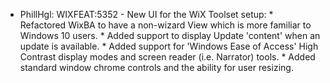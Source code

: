 * PhillHgl: WIXFEAT:5352 - New UI for the WiX Toolset setup:
      * Refactored WixBA to have a non-wizard View which is more familiar to Windows 10 users. 
      * Added support to display Update 'content' when an update is available.
      * Added support for 'Windows Ease of Access' High Contrast display modes and screen reader (i.e. Narrator) tools.
      * Added standard window chrome controls and the ability for user resizing.
     
